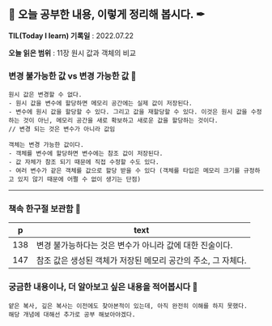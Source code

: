 ## 📕 오늘 공부한 내용, 이렇게 정리해 봅시다. ✒

**TIL(Today I learn) 기록일** : 2022.07.22

**오늘 읽은 범위** : 11장 원시 값과 객체의 비교

### 변경 불가능한 값 vs 변경 가능한 값 📑

```
원시 값은 변경할 수 없다.
- 원시 값을 변수에 할당하면 메모리 공간에는 실제 값이 저장된다.
- 변수에 원시 값을 할당할 수 있다. 그리고 값을 재할당할 수 있다. 이것은 원시 값을 수정하는 것이 아닌, 메모리 공간을 새로 확보하고 새로운 값을 할당하는 것이다.
// 변경 되는 것은 변수가 아니라 값임

객체는 변경 가능한 값이다.
- 객체를 변수에 할당하면 변수에는 참조 값이 저장된다.
- 값 자체가 참조 되기 때문에 직접 수정할 수도 있다.
- 여러 변수가 같은 객체를 값으로 할당 받을 수 있다 (객체를 타입은 메모리 크기를 규정하고 있지 않기 때문에 어쩔 수 없이 생기는 단점)
```

---

### 책속 한구절 보관함 📖

| p    | text                                           |
| ---- | ---------------------------------------------- |
| 138  | 변경 불가능하다는 것은 변수가 아니라 값에 대한 진술이다.               |
| 147  | 참조 값은 생성된 객체가 저장된 메모리 공간의 주소, 그 자체다.             |



### 궁금한 내용이나, 더 알아보고 싶은 내용을 적어봅시다 🤔
```
얕은 복사, 깊은 복사는 이전에도 찾아본적이 있는데, 아직 완전히 이해를 하지 못했다.
해당 개념에 대해선 추가로 공부 해보아야겠다.
```


